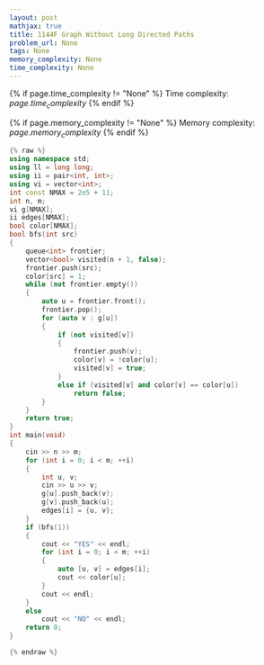 ```yaml
---
layout: post
mathjax: true
title: 1144F Graph Without Long Directed Paths
problem_url: None
tags: None
memory_complexity: None
time_complexity: None
---
```




{% if page.time_complexity != "None" %}
Time complexity: ${{ page.time_complexity }}$
{% endif %}

{% if page.memory_complexity != "None" %}
Memory complexity: ${{ page.memory_complexity }}$
{% endif %}

```cpp
{% raw %}
using namespace std;
using ll = long long;
using ii = pair<int, int>;
using vi = vector<int>;
int const NMAX = 2e5 + 11;
int n, m;
vi g[NMAX];
ii edges[NMAX];
bool color[NMAX];
bool bfs(int src)
{
    queue<int> frontier;
    vector<bool> visited(n + 1, false);
    frontier.push(src);
    color[src] = 1;
    while (not frontier.empty())
    {
        auto u = frontier.front();
        frontier.pop();
        for (auto v : g[u])
        {
            if (not visited[v])
            {
                frontier.push(v);
                color[v] = !color[u];
                visited[v] = true;
            }
            else if (visited[v] and color[v] == color[u])
                return false;
        }
    }
    return true;
}
int main(void)
{
    cin >> n >> m;
    for (int i = 0; i < m; ++i)
    {
        int u, v;
        cin >> u >> v;
        g[u].push_back(v);
        g[v].push_back(u);
        edges[i] = {u, v};
    }
    if (bfs(1))
    {
        cout << "YES" << endl;
        for (int i = 0; i < m; ++i)
        {
            auto [u, v] = edges[i];
            cout << color[u];
        }
        cout << endl;
    }
    else
        cout << "NO" << endl;
    return 0;
}

{% endraw %}
```